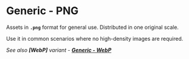 # Generic - PNG

Assets in **`.png`** format for general use. Distributed in one original scale.

Use it in common scenarios where no high-density images are required.

_See also **[WebP]** variant - **[Generic - WebP](../generic-webp/)**_